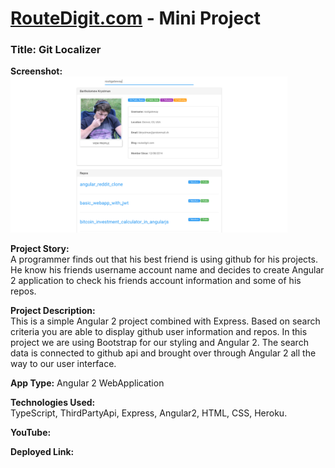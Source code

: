 # <a href="https://www.routedigit.com">RouteDigit.com</a> - Mini Project
### Title: Git Localizer

<strong>Screenshot:</strong>
</br>
<img src="./screenshot.png" height="250px"/>

<strong>Project Story:</strong>
</br>
A programmer finds out that his best friend is using github for his projects. He know his friends username account name and decides to create Angular 2 application to check his friends account information and some of his repos.

<strong>Project Description:</strong>
</br>
This is a simple Angular 2 project combined with Express. Based on search criteria you are able to display github user information and repos. In this project we are using Bootstrap for our styling and Angular 2. The search data is connected to github api and brought over through Angular 2 all the way to our user interface.

<strong>App Type:</strong> Angular 2 WebApplication

<strong>Technologies Used:</strong>
</br>
TypeScript, ThirdPartyApi, Express, Angular2, HTML, CSS, Heroku.

<strong>YouTube:</strong>

<strong>Deployed Link:</strong>
